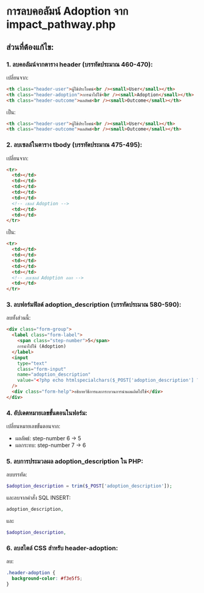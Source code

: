 # การลบคอลัมน์ Adoption จาก impact_pathway.php

## ส่วนที่ต้องแก้ไข:

### 1. ลบคอลัมน์จากตาราง header (บรรทัดประมาณ 460-470):

เปลี่ยนจาก:

```html
<th class="header-user">ผู้ใช้ประโยชน์<br /><small>User</small></th>
<th class="header-adoption">การนำไปใช้<br /><small>Adoption</small></th>
<th class="header-outcome">ผลลัพธ์<br /><small>Outcome</small></th>
```

เป็น:

```html
<th class="header-user">ผู้ใช้ประโยชน์<br /><small>User</small></th>
<th class="header-outcome">ผลลัพธ์<br /><small>Outcome</small></th>
```

### 2. ลบเซลล์ในตาราง tbody (บรรทัดประมาณ 475-495):

เปลี่ยนจาก:

```html
<tr>
  <td></td>
  <td></td>
  <td></td>
  <td></td>
  <td></td>
  <!-- เซลล์ Adoption -->
  <td></td>
  <td></td>
</tr>
```

เป็น:

```html
<tr>
  <td></td>
  <td></td>
  <td></td>
  <td></td>
  <td></td>
  <!-- ลบเซลล์ Adoption ออก -->
  <td></td>
</tr>
```

### 3. ลบฟอร์มฟิลด์ adoption_description (บรรทัดประมาณ 580-590):

ลบทั้งส่วนนี้:

```html
<div class="form-group">
  <label class="form-label">
    <span class="step-number">5</span>
    การนำไปใช้ (Adoption)
  </label>
  <input
    type="text"
    class="form-input"
    name="adoption_description"
    value="<?php echo htmlspecialchars($_POST['adoption_description'] ?? ''); ?>"
  />
  <div class="form-help">อธิบายวิธีการและกระบวนการนำผลผลิตไปใช้</div>
</div>
```

### 4. อัปเดตหมายเลขขั้นตอนในฟอร์ม:

เปลี่ยนหมายเลขขั้นตอนจาก:

- ผลลัพธ์: step-number 6 → 5
- ผลกระทบ: step-number 7 → 6

### 5. ลบการประมวลผล adoption_description ใน PHP:

ลบบรรทัด:

```php
$adoption_description = trim($_POST['adoption_description']);
```

และลบจากคำสั่ง SQL INSERT:

```php
adoption_description,
```

และ

```php
$adoption_description,
```

### 6. ลบสไตล์ CSS สำหรับ header-adoption:

ลบ:

```css
.header-adoption {
  background-color: #f3e5f5;
}
```
